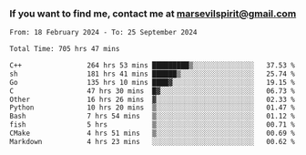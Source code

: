 ### If you want to find me, contact me at marsevilspirit@gmail.com

<!--
**marsevilspirit/marsevilspirit** is a ✨ _special_ ✨ repository because its `README.md` (this file) appears on your GitHub profile.

Here are some ideas to get you started:

- 🔭 I’m currently working on ...
- 🌱 I’m currently learning ...
- 👯 I’m looking to collaborate on ...
- 🤔 I’m looking for help with ...
- 💬 Ask me about ...
- 📫 How to reach me: ...
- 😄 Pronouns: ...
- ⚡ Fun fact: ...
-->
<!--START_SECTION:waka-->

```txt
From: 18 February 2024 - To: 25 September 2024

Total Time: 705 hrs 47 mins

C++                264 hrs 53 mins █████████▒░░░░░░░░░░░░░░░   37.53 %
sh                 181 hrs 41 mins ██████▒░░░░░░░░░░░░░░░░░░   25.74 %
Go                 135 hrs 10 mins ████▓░░░░░░░░░░░░░░░░░░░░   19.15 %
C                  47 hrs 30 mins  █▓░░░░░░░░░░░░░░░░░░░░░░░   06.73 %
Other              16 hrs 26 mins  ▓░░░░░░░░░░░░░░░░░░░░░░░░   02.33 %
Python             10 hrs 20 mins  ▒░░░░░░░░░░░░░░░░░░░░░░░░   01.47 %
Bash               7 hrs 54 mins   ▒░░░░░░░░░░░░░░░░░░░░░░░░   01.12 %
fish               5 hrs           ▒░░░░░░░░░░░░░░░░░░░░░░░░   00.71 %
CMake              4 hrs 51 mins   ▒░░░░░░░░░░░░░░░░░░░░░░░░   00.69 %
Markdown           4 hrs 23 mins   ░░░░░░░░░░░░░░░░░░░░░░░░░   00.62 %
```

<!--END_SECTION:waka-->

